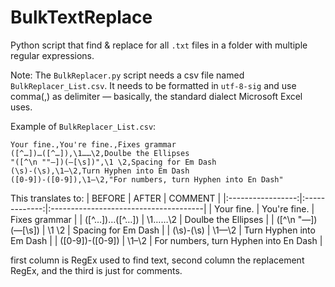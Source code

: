 # BulkTextReplace
 Python script that find & replace for all `.txt` files in a folder with multiple regular expressions.


Note:
The `BulkReplacer.py` script needs a csv file named `BulkReplacer_List.csv`. It needs to be formatted in `utf-8-sig` and use comma(,) as delimiter — basically, the standard dialect Microsoft Excel uses.

Example of `BulkReplacer_List.csv`:
```
Your fine.,You're fine.,Fixes grammar
([^…])…([^…]),\1……\2,Doulbe the Ellipses
"([^\n ""—])(—[\s])",\1 \2,Spacing for Em Dash
(\s)-(\s),\1—\2,Turn Hyphen into Em Dash
([0-9])-([0-9]),\1–\2,"For numbers, turn Hyphen into En Dash"
```
This translates to:
| BEFORE            | AFTER         | COMMENT                               |
|:-----------------:|:-------------:|:--------------------------------------|
| Your fine.        | You're fine.  | Fixes grammar                         |
| ([^…])…([^…])     | \1……\2        | Doulbe the Ellipses                   |
| ([^\n "—])(—[\s]) | \1 \2         | Spacing for Em Dash                   |
| (\s)-(\s)         | \1—\2         | Turn Hyphen into Em Dash              |
| ([0-9])-([0-9])   | \1–\2         | For numbers, turn Hyphen into En Dash |

first column is RegEx used to find text, second column the replacement RegEx, and the third is just for comments.
